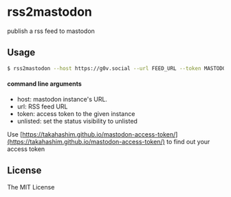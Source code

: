 # rss2mastodon

publish a rss feed to mastodon

## Usage

```bash
$ rss2mastodon --host https://g0v.social --url FEED_URL --token MASTODON_TOKEN
```

#### command line arguments

* host: mastodon instance's URL.
* url: RSS feed URL
* token: access token to the given instance
* unlisted: set the status visibility to unlisted

Use [https://takahashim.github.io/mastodon-access-token/](https://takahashim.github.io/mastodon-access-token/) to find out your access token

## License

The MIT License